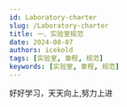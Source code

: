 ```yaml
---
id: Laboratory-charter
slug: /Laboratory-charter
title: 一、实验室规范
date: 2024-08-07
authors: icekold
tags: [实验室, 章程, 规范]
keywords: [实验室, 章程, 规范]
---
```

好好学习，天天向上,努力上进